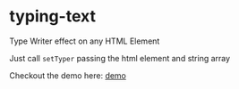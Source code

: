 # typing-text
Type Writer effect on any HTML Element

Just call `setTyper` passing the html element and string array

Checkout the demo here: [demo](https://varunpvp.github.io/typing-text/)
